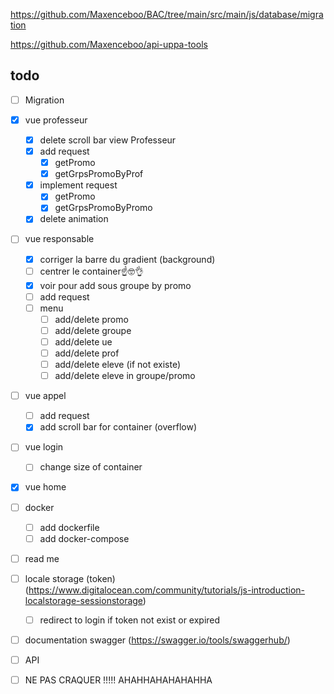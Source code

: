 https://github.com/Maxenceboo/BAC/tree/main/src/main/js/database/migration

https://github.com/Maxenceboo/api-uppa-tools



## todo

- [ ] Migration  
- [x] vue professeur
    - [x] delete scroll bar view Professeur 
    - [x] add request
        - [x] getPromo
        - [x] getGrpsPromoByProf
    - [x] implement request
        - [x] getPromo
        - [x] getGrpsPromoByPromo
    - [x] delete animation
- [ ] vue responsable
    - [x] corriger la barre du gradient (background)
    - [ ] centrer le container☝️🤓👌
    - [x] voir pour add sous groupe by promo
    - [ ] add request
    - [ ] menu
        - [ ] add/delete promo
        - [ ] add/delete groupe
        - [ ] add/delete ue
        - [ ] add/delete prof
        - [ ] add/delete eleve (if not existe)
        - [ ] add/delete eleve in groupe/promo
- [ ] vue appel
    - [ ] add request
    - [x] add scroll bar for container (overflow)
- [ ] vue login
    - [ ] change size of container
- [x] vue home
- [ ] docker
    - [ ] add dockerfile
    - [ ] add docker-compose
- [ ] read me
- [ ] locale storage (token) (https://www.digitalocean.com/community/tutorials/js-introduction-localstorage-sessionstorage)
    - [ ] redirect to login if token not exist or expired
- [ ] documentation swagger (https://swagger.io/tools/swaggerhub/)
- [ ] API

- [ ] NE PAS CRAQUER !!!!! AHAHHAHAHAHAHHA




<!-- - [ ] vue eleve
    - [ ] add request -->
